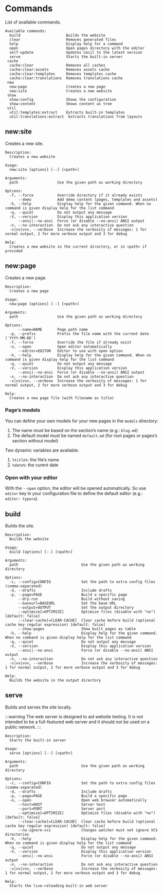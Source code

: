 <!--
description: "List of available commands."
date: 2020-12-19
updated: 2025-02-06
-->
# Commands

List of available commands.

```plaintext
Available commands:
  build                     Builds the website
  clear                     Removes generated files
  help                      Display help for a command
  open                      Open pages directory with the editor
  self-update               Updates Cecil to the latest version
  serve                     Starts the built-in server
 cache
  cache:clear               Removes all caches
  cache:clear:assets        Removes assets cache
  cache:clear:templates     Removes templates cache
  cache:clear:translations  Removes translations cache
 new
  new:page                  Creates a new page
  new:site                  Creates a new website
 show
  show:config               Shows the configuration
  show:content              Shows content as tree
 util
  util:templates:extract    Extracts built-in templates
  util:translations:extract  Extracts translations from layouts
```

## new:site

Creates a new site.

```plaintext
Description:
  Creates a new website

Usage:
  new:site [options] [--] [<path>]

Arguments:
  path                  Use the given path as working directory

Options:
  -f, --force           Override directory if it already exists
      --demo            Add demo content (pages, templates and assets)
  -h, --help            Display help for the given command. When no command is given display help for the list command
  -q, --quiet           Do not output any message
  -V, --version         Display this application version
      --ansi|--no-ansi  Force (or disable --no-ansi) ANSI output
  -n, --no-interaction  Do not ask any interactive question
  -v|vv|vvv, --verbose  Increase the verbosity of messages: 1 for normal output, 2 for more verbose output and 3 for debug

Help:
  Creates a new website in the current directory, or in <path> if provided
```

## new:page

Creates a new page.

```plaintext
Description:
  Creates a new page

Usage:
  new:page [options] [--] [<path>]

Arguments:
  path                  Use the given path as working directory

Options:
      --name=NAME       Page path name
  -p, --prefix          Prefix the file name with the current date (`YYYY-MM-DD`)
  -f, --force           Override the file if already exist
  -o, --open            Open editor automatically
      --editor=EDITOR   Editor to use with open option
  -h, --help            Display help for the given command. When no command is given display help for the list command
  -q, --quiet           Do not output any message
  -V, --version         Display this application version
      --ansi|--no-ansi  Force (or disable --no-ansi) ANSI output
  -n, --no-interaction  Do not ask any interactive question
  -v|vv|vvv, --verbose  Increase the verbosity of messages: 1 for normal output, 2 for more verbose output and 3 for debug

Help:
  Creates a new page file (with filename as title)
```

### Page’s models

You can define your own models for your new pages in the `models` directory:

1. The name must be based on the section’s name (e.g.: `blog.md`)
2. The default model must be named `default.md` (for root pages or pages’s section without model)

Two dynamic variables are available:

1. `%title%`: the file’s name
2. `%date%`: the curent date

### Open with your editor

With the `--open` option, the editor will be opened automatically. So use `editor` key in your configuration file to define the default editor (e.g.: `editor: typora`).

## build

Builds the site.

```plaintext
Description:
  Builds the website

Usage:
  build [options] [--] [<path>]

Arguments:
  path                             Use the given path as working directory

Options:
  -c, --config=CONFIG              Set the path to extra config files (comma-separated)
  -d, --drafts                     Include drafts
  -p, --page=PAGE                  Build a specific page
      --dry-run                    Build without saving
      --baseurl=BASEURL            Set the base URL
      --output=OUTPUT              Set the output directory
      --optimize[=OPTIMIZE]        Optimize files (disable with "no") [default: false]
      --clear-cache[=CLEAR-CACHE]  Clear cache before build (optional cache key regular expression) [default: false]
      --show-pages                 Show built pages as table
  -h, --help                       Display help for the given command. When no command is given display help for the list command
  -q, --quiet                      Do not output any message
  -V, --version                    Display this application version
      --ansi|--no-ansi             Force (or disable --no-ansi) ANSI output
  -n, --no-interaction             Do not ask any interactive question
  -v|vv|vvv, --verbose             Increase the verbosity of messages: 1 for normal output, 2 for more verbose output and 3 for debug

Help:
  Builds the website in the output directory
```

## serve

Builds and serves the site locally.

:::warning
The web server is designed to aid website testing. It is not intended to be a full-featured web server and it should not be used on a public network.
:::

```plaintext
Description:
  Starts the built-in server

Usage:
  serve [options] [--] [<path>]

Arguments:
  path                             Use the given path as working directory

Options:
  -c, --config=CONFIG              Set the path to extra config files (comma-separated)
  -d, --drafts                     Include drafts
  -p, --page=PAGE                  Build a specific page
  -o, --open                       Open web browser automatically
      --host=HOST                  Server host
      --port=PORT                  Server port
      --optimize[=OPTIMIZE]        Optimize files (disable with "no") [default: false]
      --clear-cache[=CLEAR-CACHE]  Clear cache before build (optional cache key regular expression) [default: false]
      --no-ignore-vcs              Changes watcher must not ignore VCS directories
  -h, --help                       Display help for the given command. When no command is given display help for the list command
  -q, --quiet                      Do not output any message
  -V, --version                    Display this application version
      --ansi|--no-ansi             Force (or disable --no-ansi) ANSI output
  -n, --no-interaction             Do not ask any interactive question
  -v|vv|vvv, --verbose             Increase the verbosity of messages: 1 for normal output, 2 for more verbose output and 3 for debug

Help:
  Starts the live-reloading-built-in web server
```
